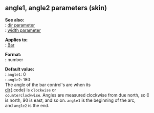 ## angle1, angle2 parameters (skin)    
**See also:**    
:   [dir parameter](/%7Bskin%7D/param/dir)    
:   [width parameter](/%7Bskin%7D/param/width)    
<!-- -->    
**Applies to:**    
:   [Bar](/%7Bskin%7D/control/bar)    
<!-- -->    
**Format:**    
:   number    
<!-- -->    
**Default value:**    
:   `angle1`: 0    
:   `angle2`: 180    
The angle of the bar control\'s arc when its    
[dir](/%7Bskin%7D/param/dir){.code} is `clockwise` or    
`counterclockwise`. Angles are measured clockwise from due north, so 0    
is north, 90 is east, and so on. `angle1` is the beginning of the arc,    
and `angle2` is the end.  
